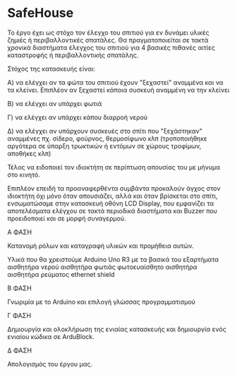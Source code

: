 # SafeHouse
Το έργο έχει ως στόχο τον έλεγχο του σπιτιού για εν δυνάμει υλικές ζημιές ή περιβαλλοντικές σπατάλες. Θα πραγματοποιείται σε τακτά χρονικά διαστήματα έλεγχος του σπιτιού για 4 βασικές πιθανές αιτίες καταστροφής ή περιβαλλοντικής σπατάλης.

Στόχος της κατασκευής είναι:

Α) να ελέγχει αν τα φώτα του σπιτιού έχουν "ξεχαστεί" αναμμένα και να τα κλείνει. Επιπλέον αν ξεχαστεί κάποια συσκευή αναμμένη να την κλείνει

Β) να ελέγχει αν υπάρχει φωτιά

Γ) να ελέγχει αν υπάρχει κάπου διαρροή νερού

Δ) να ελέγχει αν υπάρχουν συσκευές στο σπίτι που "ξεχάστηκαν" αναμμένες πχ. σίδερο, φούρνος, θερμοσίφωνο κλπ (τροποποιήθηκε αργότερα σε ύπαρξη τρωκτικών ή εντόμων σε χώρους τροφίμων, αποθήκες κλπ)

Τέλος να ειδοποιεί τον ιδιοκτήτη σε περίπτωση απουσίας του με μήνυμα στο κινητό.

Επιπλέον επειδή τα προαναφερθέντα συμβάντα προκαλούν άγχος στον ιδιοκτήτη όχι μόνο όταν απουσιάζει, αλλά και όταν βρίσκεται στο σπίτι, ενσωματώσαμε στην κατασκευή οθόνη LCD Display, που εμφανίζει τα αποτελέσματα ελέγχου σε τακτά περιοδικά διαστήματα και Buzzer που προειδοποιεί και σε μορφή συναγερμού.

Α ΦΑΣΗ

Κατανομή ρόλων και καταγραφή υλικών και προμήθεια αυτών. 

Υλικά που θα χρειστούμε 
Arduino Uno R3 με τα βασικά του εξαρτήματα
αισθητήρα νερού
αισθητήρα φωτιάς
φωτοευαίσθητο αισθητήρα
αισθητήρα ρεύματος 
ethernet shield  


Β ΦΑΣΗ

Γνωριμία με το Arduino και επιλογή γλώσσας προγραμματισμού


Γ ΦΑΣΗ

Δημιουργία και ολοκλήρωση της ενιαίας κατασκευής και δημιουργία ενός ενιαίου κώδικα σε ArduBlock.

Δ ΦΑΣΗ

Απολογισμός του έργου μας. 
